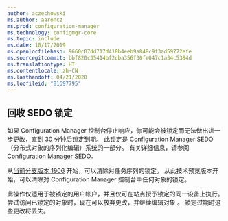 ```yaml
---
author: aczechowski
ms.author: aaroncz
ms.prod: configuration-manager
ms.technology: configmgr-core
ms.topic: include
ms.date: 10/17/2019
ms.openlocfilehash: 9660c07dd717d418b4eeb9a848c9f3ad59772efe
ms.sourcegitcommit: bbf820c35414bf2cba356f30fe047c1a34c5384d
ms.translationtype: HT
ms.contentlocale: zh-CN
ms.lasthandoff: 04/21/2020
ms.locfileid: "81697795"
---
```

## <a name="reclaim-sedo-lock"></a><a name="bkmk_sedo"></a> 回收 SEDO 锁定

<!--4786915-->

如果 Configuration Manager 控制台停止响应，你可能会被锁定而无法做出进一步更改，直到 30 分钟后锁定到期。 此锁定是 Configuration Manager SEDO（分布式对象的序列化编辑）系统的一部分。 有关详细信息，请参阅 [Configuration Manager SEDO](../../../../../develop/core/understand/sedo.md)。

从[当前分支版本 1906](../../../../plan-design/changes/whats-new-in-version-1906.md#reclaim-sedo-lock-for-task-sequences) 开始，可以清除对任务序列的锁定。 从此技术预览版本开始，可以清除对 Configuration Manager 控制台中任何对象的锁定。

此操作仅适用于被锁定的用户帐户，并且仅可在站点授予锁定的同一设备上执行。 尝试访问已锁定的对象时，现在可以放弃更改，并继续编辑对象  。 锁定过期时这些更改将丢失。
